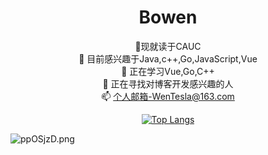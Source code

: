 <div align='center'>
<h1>Bowen</h1>


🏫现就读于CAUC  
👀 目前感兴趣于Java,c++,Go,JavaScript,Vue  
🌱 正在学习Vue,Go,C++  
💞️ 正在寻找对博客开发感兴趣的人  
📫 个人邮箱-WenTesla@163.com  


[![Top Langs](https://github-readme-stats.vercel.app/api/top-langs/?username=WenTesla&layout=compact)](https://github-readme-stats-ten-gilt.vercel.app)

  
</div>  

![ppOSjzD.png](https://s1.ax1x.com/2023/04/11/ppOSjzD.png)



